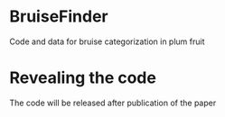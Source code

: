 # BruiseFinder
Code and data for bruise categorization in plum fruit
# Revealing the code
The code will be released after publication of the paper
